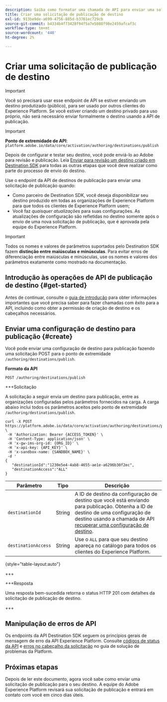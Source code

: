 ```yaml
---
description: Saiba como formatar uma chamada de API para enviar uma solicitação de publicação de destino por meio do Adobe Experience Platform Destination SDK.
title: Criar uma solicitação de publicação de destino
exl-id: 913be9de-a699-4756-885d-b3761ec729cb
source-git-commit: b4334b4f73428f94f5a7e5088f98e2459afcaf3c
workflow-type: tm+mt
source-wordcount: '448'
ht-degree: 2%

---
```


# Criar uma solicitação de publicação de destino

>[!IMPORTANT]
>
>Você só precisará usar esse endpoint de API se estiver enviando um destino produtizado (público), para ser usado por outros clientes do Experience Platform. Se você estiver criando um destino privado para uso próprio, não será necessário enviar formalmente o destino usando a API de publicação.

>[!IMPORTANT]
>
>**Ponto de extremidade de API**: `platform.adobe.io/data/core/activation/authoring/destinations/publish`

Depois de configurar e testar seu destino, você pode enviá-lo ao Adobe para revisão e publicação. Leia [Enviar para revisão um destino criado em Destination SDK](../guides/submit-destination.md) para todas as outras etapas que você deve realizar como parte do processo de envio do destino.

Use o endpoint da API de destinos de publicação para enviar uma solicitação de publicação quando:

* Como parceiro de Destination SDK, você deseja disponibilizar seu destino produzido em todas as organizações de Experience Platform para que todos os clientes de Experience Platform usem;
* Você faz *quaisquer atualizações* para suas configurações. As atualizações de configuração são refletidas no destino somente após o envio de uma nova solicitação de publicação, que é aprovada pela equipe do Experience Platform.

>[!IMPORTANT]
>
>Todos os nomes e valores de parâmetros suportados pelo Destination SDK fazem **distinção entre maiúsculas e minúsculas**. Para evitar erros de diferenciação entre maiúsculas e minúsculas, use os nomes e valores dos parâmetros exatamente como mostrado na documentação.

## Introdução às operações de API de publicação de destino {#get-started}

Antes de continuar, consulte o [guia de introdução](../getting-started.md) para obter informações importantes que você precisa saber para fazer chamadas com êxito para a API, incluindo como obter a permissão de criação de destino e os cabeçalhos necessários.

## Enviar uma configuração de destino para publicação {#create}

Você pode enviar uma configuração de destino para publicação fazendo uma solicitação POST para o ponto de extremidade `/authoring/destinations/publish`.

**Formato da API**

```http
POST /authoring/destinations/publish
```

+++Solicitação

A solicitação a seguir envia um destino para publicação, entre as organizações configuradas pelos parâmetros fornecidos na carga. A carga abaixo inclui todos os parâmetros aceitos pelo ponto de extremidade `/authoring/destinations/publish`.

```shell
curl -X POST https://platform.adobe.io/data/core/activation/authoring/destinations/publish \
 -H 'Authorization: Bearer {ACCESS_TOKEN}' \
 -H 'Content-Type: application/json' \
 -H 'x-gw-ims-org-id: {ORG_ID}' \
 -H 'x-api-key: {API_KEY}' \
 -H 'x-sandbox-name: {SANDBOX_NAME}' \
 -d '
{
   "destinationId":"1230e5e4-4ab8-4655-ae1e-a6296b30f2ec",
   "destinationAccess":"ALL"
}
```

| Parâmetro | Tipo | Descrição |
|---------|----------|------|
| `destinationId` | String | A ID de destino da configuração de destino que você está enviando para publicação. Obtenha a ID de destino de uma configuração de destino usando a chamada de API [recuperar uma configuração de destino](../authoring-api/destination-configuration/retrieve-destination-configuration.md). |
| `destinationAccess` | String | Use o `ALL` para que seu destino apareça no catálogo para todos os clientes do Experience Platform. |

{style="table-layout:auto"}

+++

+++Resposta

Uma resposta bem-sucedida retorna o status HTTP 201 com detalhes da solicitação de publicação de destino.

+++

## Manipulação de erros de API

Os endpoints da API Destination SDK seguem os princípios gerais de mensagem de erro da API Experience Platform. Consulte [códigos de status da API](../../../landing/troubleshooting.md#api-status-codes) e [erros no cabeçalho da solicitação](../../../landing/troubleshooting.md#request-header-errors) no guia de solução de problemas da Platform.

## Próximas etapas

Depois de ler este documento, agora você sabe como enviar uma solicitação de publicação para o seu destino. A equipe do Adobe Experience Platform revisará sua solicitação de publicação e entrará em contato com você em cinco dias úteis.
